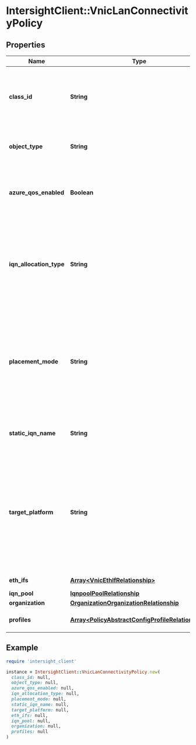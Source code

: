 # IntersightClient::VnicLanConnectivityPolicy

## Properties

| Name | Type | Description | Notes |
| ---- | ---- | ----------- | ----- |
| **class_id** | **String** | The fully-qualified name of the instantiated, concrete type. This property is used as a discriminator to identify the type of the payload when marshaling and unmarshaling data. | [default to &#39;vnic.LanConnectivityPolicy&#39;] |
| **object_type** | **String** | The fully-qualified name of the instantiated, concrete type. The value should be the same as the &#39;ClassId&#39; property. | [default to &#39;vnic.LanConnectivityPolicy&#39;] |
| **azure_qos_enabled** | **Boolean** | Enabling AzureStack-Host QoS on an adapter allows the user to carve out traffic classes for RDMA traffic which ensures that a desired portion of the bandwidth is allocated to it. | [optional][default to false] |
| **iqn_allocation_type** | **String** | Allocation Type of iSCSI Qualified Name - Static/Pool/None. * &#x60;None&#x60; - Type indicates that there is no IQN associated to an interface. * &#x60;Static&#x60; - Type represents that static IQN is associated to an interface. * &#x60;Pool&#x60; - Type indicates that IQN value is sourced from an associated pool. | [optional][default to &#39;None&#39;] |
| **placement_mode** | **String** | The mode used for placement of vNICs on network adapters. It can either be Auto or Custom. * &#x60;custom&#x60; - The placement of the vNICs / vHBAs on network adapters is manually chosen by the user. * &#x60;auto&#x60; - The placement of the vNICs / vHBAs on network adapters is automatically determined by the system. | [optional][default to &#39;custom&#39;] |
| **static_iqn_name** | **String** | User provided static iSCSI Qualified Name (IQN) for use as initiator identifiers by iSCSI vNICs in a Fabric Interconnect domain. | [optional] |
| **target_platform** | **String** | The platform for which the server profile is applicable. It can either be a server that is operating in standalone mode or which is attached to a Fabric Interconnect managed by Intersight. * &#x60;Standalone&#x60; - Servers which are operating in standalone mode i.e. not connected to a Fabric Interconnected. * &#x60;FIAttached&#x60; - Servers which are connected to a Fabric Interconnect that is managed by Intersight. | [optional][default to &#39;Standalone&#39;] |
| **eth_ifs** | [**Array&lt;VnicEthIfRelationship&gt;**](VnicEthIfRelationship.md) | An array of relationships to vnicEthIf resources. | [optional] |
| **iqn_pool** | [**IqnpoolPoolRelationship**](IqnpoolPoolRelationship.md) |  | [optional] |
| **organization** | [**OrganizationOrganizationRelationship**](OrganizationOrganizationRelationship.md) |  | [optional] |
| **profiles** | [**Array&lt;PolicyAbstractConfigProfileRelationship&gt;**](PolicyAbstractConfigProfileRelationship.md) | An array of relationships to policyAbstractConfigProfile resources. | [optional] |

## Example

```ruby
require 'intersight_client'

instance = IntersightClient::VnicLanConnectivityPolicy.new(
  class_id: null,
  object_type: null,
  azure_qos_enabled: null,
  iqn_allocation_type: null,
  placement_mode: null,
  static_iqn_name: null,
  target_platform: null,
  eth_ifs: null,
  iqn_pool: null,
  organization: null,
  profiles: null
)
```

